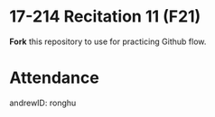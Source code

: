 # 17-214 Recitation 11 (F21)
**Fork** this repository to use for practicing Github flow.

# Attendance
andrewID: ronghu